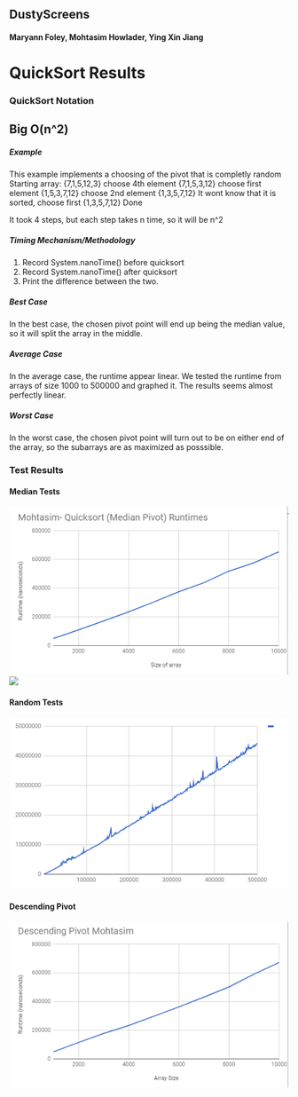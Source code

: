 ## DustyScreens
#### Maryann Foley, Mohtasim Howlader, Ying Xin Jiang
# QuickSort Results

### QuickSort Notation
## Big O(n^2)





##### Example
This example implements a choosing of the pivot that is completly random
Starting array: {7,1,5,12,3}
choose 4th element
{7,1,5,3,12}
choose first element
{1,5,3,7,12}
choose 2nd element
{1,3,5,7,12}
It wont know that it is sorted, choose first
{1,3,5,7,12}
Done

It took 4 steps, but each step takes n time, so it will be n^2

##### Timing Mechanism/Methodology
1. Record System.nanoTime() before quicksort
2. Record System.nanoTime() after quicksort
3. Print the difference between the two.

##### Best Case
In the best case, the chosen pivot point will end up being the median value, so it will split the array in the middle.

##### Average Case
In the average case, the runtime appear linear. We tested the runtime from arrays of size 1000 to 500000 and graphed it. The results seems almost perfectly linear.

##### Worst Case
In the worst case, the chosen pivot point will turn out to be on either end of the array, so the subarrays are as maximized as posssible.

### Test Results
#### Median Tests
![](Pictures/MohtasimMedianPivot.png)
![](Picutres/MaryannMedianPivot.png)
#### Random Tests
![](Pictures/MohtasimRandomPivot.png)
#### Descending Pivot
![](Pictures/MohtasimDescendingPivot.png)


